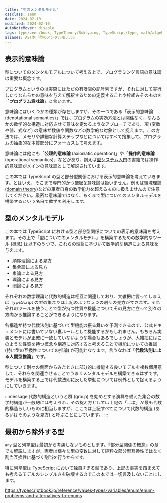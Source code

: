 ```yaml
---
title: "型のメンタルモデル"
cssclass: zenn
date: 2024-02-10
modified: 2024-02-10
AutoNoteMover: disable
tags: type/zenn/book, TypeTheory/Subtyping, TypeScript/type, math/algebra
aliases: AST本『型のメンタルモデル』
---
```


## 表示的意味論

型についてのメンタルモデルについて考える上で、プログラミング言語の意味論は重要な概念です。

プログラムというのは実際にはただの有限個の記号列ですが、それに対して実行したりなんらかの意味を与えて解釈するための定義することや枠組みそのものを「**プログラム意味論**」と言います。

意味論にはいくつかの種類が存在しますが、その一つである「表示的意味論 (denotational semantics)」では、プログラムの実効方法とは関係なく、なんらかの数学的な構造に対応させて意味を定めるようなアプローチであり、項 (変数や値、式など) の意味が数値や関数などの数学的な対象として捉えます。この方法では、メモリや詳細な計算ステップなどについてはすべて捨象して、プログラムの抽象的な本質部分にフォーカスして考えます。

意味論には他にも「**公理的意味論** (axiomatic operation)」や「**操作的意味論** (operational semantics)」などがあり、例えば[型システム入門](https://www.ohmsha.co.jp/book/9784274069116/)の書籍では操作的意味論がメインの意味論として解説されています。

この本では TypeScript の型と部分型関係における表示的意味論を考えていきます。とはいえ、そこまで専門的かつ厳密な意味論は扱いません。例えば領域理論([domain theory](https://en.wikipedia.org/wiki/Domain_theory))などの筆者自身の数学能力を超えるものに扱えませんので注意してください。厳密な意味論ではなく、あくまで型についてのメンタルモデルを構築するという名目で数学を利用します。

## 型のメンタルモデル

この本では TypeScript における型と部分型関係についての表示的意味論を考えます。その上で「型についてのメンタルモデル」を構築するための数学的なツール (概念) は以下の５つで、これらの理論に基づいて数学的な構造による意味を与えます。

- 順序理論による見方
- 集合論による見方
- 束論による見方
- 環論による見方
- 圏論による見方

それぞれの数学理論と代数的構造は相互に関連しており、大雑把に言ってしまえば TypeScript の型の集まりは上記のような５つの別々の見方ができます。それぞれのツールを使うことで型が持つ性質や機能についてその見方に立って別々の方向から推論することができるようになります。

各構造が持つ代数法則に基づいて型機能の振る舞いを予測できるので、公式ドキュメントには書いていない裏ルールとして機能するかもしれません。もちろん実装とモデルが正確に一致していないような場合もあるでしょうが、大雑把にはこのような性質を持つ概念や構造に対応すると考えることで機能についての推論 (特に型の互換性についての推論) が可能となります。言うなれば「**代数法則による人間型推論**」です。

型について別々の側面からみたときに部分的に機能する良いモデルを複数個用意して、それらを関連させることでうまくメンタルモデルを構築できるはずです。モデルを構築する上では代数法則に反した挙動については例外として捉えるようにしていきます。

:::message
代数的構造というと群 (group) を始めとする演算を備えた集合の数学的構造が一般的には考えられ、その捉え方としては上記の「半環」が最も代数的構造らしいものに相当しますが、ここでは上記すべてについて代数的構造 (あるいはそのような見方) と呼ぶことにしています。
:::

## 最初から除外する型

`any` 型と列挙型は最初から考慮しないものとします。『部分型関係の概念』の章でも解説しますが、両者は様々な型の変数に対して純粋な部分型互換性ではなく割当互換性に基づく割当を行うからです。

特に列挙型は TypeScript において独自すぎる型であり、上記の事実を踏まえても考えるモデルのシンプルさを破壊するのでこの本では一切言及しないことにします。

https://typescriptbook.jp/reference/values-types-variables/enum/enum-problems-and-alternatives-to-enums
